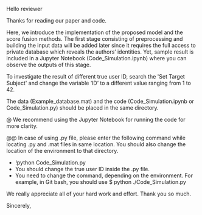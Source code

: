 Hello reviewer

Thanks for reading our paper and code.

Here, we introduce the implementation of the proposed model and the score fusion methods. The first stage consisting of preprocessing 
and building the input data will be added later since it requires the full access to private database which reveals the authors’ identities. 
Yet, sample result is included in a Jupyter Notebook (Code_Simulation.ipynb) where you can observe the outputs of this stage.

To investigate the result of different true user ID, search the 'Set Target Subject' and change the variable ‘ID’ to a different 
value ranging from 1 to 42. 

The data (Example_database.mat) and the code (Code_Simulation.ipynb or Code_Simulation.py) should be placed in the same directory.

@ We recommend using the Jupyter Notebook for running the code for more clarity.

@@ In case of using .py file, please enter the following command while locating .py and .mat files in same location. You should also change the location of the environment to that directory.
   - !python Code_Simulation.py
   - You should change the true user ID inside the .py file.
   - You need to change the command, depending on the environment. For example, in Git bash, you should use $ python ./Code_Simulation.py


We really appreciate all of your hard work and effort. Thank you so much.


Sincerely,

